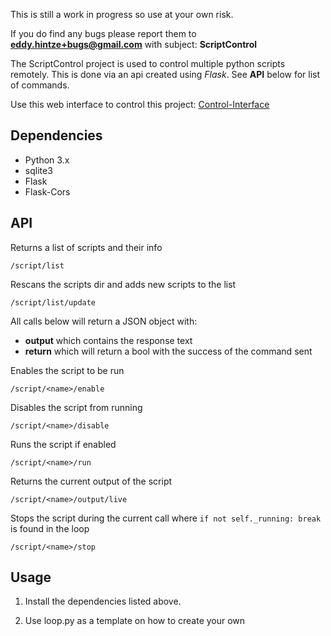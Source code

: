 This is still a work in progress so use at your own risk. 

If you do find any bugs please report them to **[eddy.hintze+bugs@gmail.com](mailto:eddy.hintze+bugs@gmail.com)** with subject: **ScriptControl**

The ScriptControl project is used to control multiple python scripts remotely. This is done via an api created using *Flask*. See **API** below for list of commands.

Use this web interface to control this project: [Control-Interface](https://github.com/xtream1101/control-interface)


Dependencies
------------

  * Python 3.x
  * sqlite3
  * Flask
  * Flask-Cors
  

API
---
Returns a list of scripts and their info

    /script/list
    
Rescans the scripts dir and adds new scripts to the list

    /script/list/update

All calls below will return a JSON object with:

  - **output** which contains the response text
  - **return** which will return a bool with the success of the command sent
  
Enables the script to be run

    /script/<name>/enable
    
Disables the script from running

    /script/<name>/disable

Runs the script if enabled

    /script/<name>/run
    
Returns the current output of the script

    /script/<name>/output/live
    
Stops the script during the current call where `if not self._running: break` is found in the loop

    /script/<name>/stop


Usage
-----

1. Install the dependencies listed above.

2. Use loop.py as a template on how to create your own
